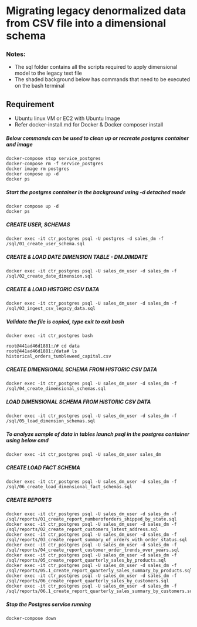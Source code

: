 # Migrating legacy denormalized data from CSV file into a dimensional schema 

### Notes:

- The sql folder contains all the scripts required to apply dimensional model to the legacy text file
- The shaded background below has commands that need to be executed on the bash terminal

## Requirement
- Ubuntu linux VM or EC2 with Ubuntu Image
- Refer docker-install.md for Docker & Docker composer install

##### Below commands can be used to clean up or recreate postgres container and image
```
docker-compose stop service_postgres
docker-compose rm -f service_postgres
docker image rm postgres
docker compose up -d
docker ps
```

##### Start the postgres container in the background using -d detached mode
```
docker compose up -d
docker ps
```

#####  CREATE USER, SCHEMAS
```
docker exec -it ctr_postgres psql -U postgres -d sales_dm -f /sql/01_create_user_schema.sql
```

##### CREATE & LOAD DATE DIMENSION TABLE - DM.DIMDATE
```
docker exec -it ctr_postgres psql -U sales_dm_user -d sales_dm -f /sql/02_create_date_dimension.sql
```

##### CREATE & LOAD HISTORIC CSV DATA
```
docker exec -it ctr_postgres psql -U sales_dm_user -d sales_dm -f /sql/03_ingest_csv_legacy_data.sql
```

##### Validate the file is copied, type exit to exit bash
```
docker exec -it ctr_postgres bash

root@441ad46d1881:/# cd data
root@441ad46d1881:/data# ls
historical_orders_tumbleweed_capital.csv
```

#####  CREATE DIMENSIONAL SCHEMA FROM HISTORIC CSV DATA
```
docker exec -it ctr_postgres psql -U sales_dm_user -d sales_dm -f /sql/04_create_dimensional_schemas.sql
```

##### LOAD DIMENSIONAL SCHEMA FROM HISTORIC CSV DATA
```
docker exec -it ctr_postgres psql -U sales_dm_user -d sales_dm -f /sql/05_load_dimension_schemas.sql
```

##### To analyze sample of data in tables launch psql in the postgres container using below cmd
```
docker exec -it ctr_postgres psql -U sales_dm_user sales_dm
```

##### CREATE LOAD FACT SCHEMA
```
docker exec -it ctr_postgres psql -U sales_dm_user -d sales_dm -f /sql/06_create_load_dimensional_fact_schemas.sql
```

##### CREATE REPORTS
```
docker exec -it ctr_postgres psql -U sales_dm_user -d sales_dm -f /sql/reports/01_create_report_numberoforders_shipped_by_state.sql
docker exec -it ctr_postgres psql -U sales_dm_user -d sales_dm -f /sql/reports/02_create_report_customers_latest_address.sql
docker exec -it ctr_postgres psql -U sales_dm_user -d sales_dm -f /sql/reports/03_create_report_summary_of_orders_with_order_status.sql
docker exec -it ctr_postgres psql -U sales_dm_user -d sales_dm -f /sql/reports/04_create_report_customer_order_trends_over_years.sql
docker exec -it ctr_postgres psql -U sales_dm_user -d sales_dm -f /sql/reports/05_create_report_quarterly_sales_by_products.sql
docker exec -it ctr_postgres psql -U sales_dm_user -d sales_dm -f /sql/reports/05.1_create_report_quarterly_sales_summary_by_products.sql
docker exec -it ctr_postgres psql -U sales_dm_user -d sales_dm -f /sql/reports/06_create_report_quarterly_sales_by_customers.sql
docker exec -it ctr_postgres psql -U sales_dm_user -d sales_dm -f /sql/reports/06.1_create_report_quarterly_sales_summary_by_customers.sql
```


##### Stop the Postgres service running
```
docker-compose down
```
